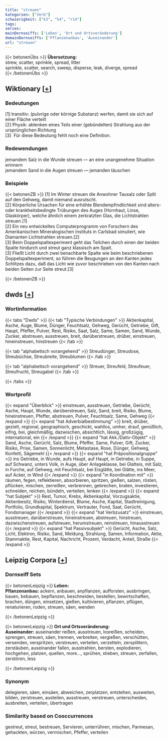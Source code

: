 ```yaml
---
title: "streuen"
kategorien: ["Verb"]
schwierigkeit: ["k3", "h4", "r14"]
tags:
series:
mainDornseiffs: ['Leben', 'Ort und Ortsveränderung']
domainDornseiffs: ['Pflanzenanbau', 'Auseinander']
url: "streuen"
---
```


{{< betonenÜbs >}}
**Übersetzung:**  
strew, scatter, sprinkle, spread, litter  
sprinkle, scatter, search, sweep, disperse, leak, diverge, spread  
{{< /betonenÜbs >}}

## Wiktionary [[+](https://de.wiktionary.org/wiki/streuen)]

### Bedeutungen
[1] transitiv: (pulvrige oder körnige Substanz) werfen, damit sie sich auf einer Fläche verteilt  
[2] Physik: ablenken eines Teils einer (gebündelten) Strahlung aus der ursprünglichen Richtung  
[3]  Für diese Bedeutung fehlt noch eine Definition.  

### Redewendungen
jemandem Salz in die Wunde streuen — an eine unangenehme Situation erinnern  
jemandem Sand in die Augen streuen — jemanden täuschen  

### Beispiele
{{< betonenZB >}}
[1] Im Winter streuen die Anwohner Tausalz oder Split auf den Gehweg, damit niemand ausrutscht.  
[2] Körperliche Ursachen für eine erhöhte Blendempfindlichkeit sind alters- oder krankheitsbedingte Trübungen des Auges (Hornhaut, Linse, Glaskörper), welche ähnlich einem zerkratzten Glas, die Lichtstrahlen streuen.[1]  
[2] Ein neu entwickeltes Computerprogramm von Forschern des Amerikanischen Mineralogischen Instituts in Carlsbad simuliert, wie Diamanten Lichtstrahlen streuen.[2]  
[3] Beim Doppelspaltexperiment geht das Teilchen durch einen der beiden Spalte hindurch und streut ganz klassisch am Spalt.  
[3] Fließt Licht durch zwei benachbarte Spalte wie beim beschriebenen Doppelspaltexperiment, so führen die Beugungen an den Kanten jedes Schlitzes dazu, daß das Licht wie zuvor beschrieben von den Kanten nach beiden Seiten zur Seite streut.[3]  

{{< /betonenZB >}}


## dwds [[+](https://www.dwds.de/wb/streuen)]

### Wortinformation
{{< tabs "Dwds" >}}
{{< tab "Typische Verbindungen" >}}
Aktienkapital, Asche, Auge, Blume, Dünger, Feuchtsalz, Gehweg, Gerücht, Getriebe, Gift, Haupt, Pfeffer, Pulver, Rest, Risiko, Saat, Salz, Same, Samen, Sand, Wunde, Zucker, abstreuen, ausstreuen, breit, darüberstreuen, drüber, einstreuen, hineinstreuen, hinstreuen
{{< /tab >}}

{{< tab "alphabetisch vorangehend" >}}
Streudünger, Streudose, Streubüchse, Streubreite, Streublumen
{{< /tab >}}

{{< tab "alphabetisch vorangehend" >}}
Streuer, Streufeld, Streufeuer, Streufrucht, Streugabel
{{< /tab >}}

{{< /tabs >}}

### Wortprofil
{{< expand "Überblick" >}} einstreuen, ausstreuen, Getriebe, Gerücht, Asche, Haupt, Wunde, darüberstreuen, Salz, Sand, breit, Risiko, Blume, hineinstreuen, Pfeffer, abstreuen, Pulver, Feuchtsalz, Same, Gehweg {{< /expand >}}
{{< expand "hat Adverbialbestimmung" >}} breit, drüber, gezielt, regional, geographisch, geschickt, wahllos, umher, drauf, genüßlich, eifrig, bei, gleichmäßig, dazwischen, absichtlich, lässig, großzügig, international, ein {{< /expand >}}
{{< expand "hat Akk./Dativ-Objekt" >}} Sand, Asche, Gerücht, Salz, Blume, Pfeffer, Same, Pulver, Gift, Zucker, Risiko, Prise, Samen, Sonnenlicht, Metastase, Rose, Dünger, Gehweg, Konfetti, Sägemehl {{< /expand >}}
{{< expand "hat Präpositionalgruppe" >}} ins Getriebe, in Wunde, aufs Haupt, auf Haupt, in Getriebe, in Suppe, auf Schwanz, unters Volk, in Auge, über Anlageklasse, bei Glatteis, mit Salz, in Furche, auf Gehweg, mit Feuchtsalz, bei Eisglätte, bei Glätte, ins Meer, auf Acker, in Wind {{< /expand >}}
{{< expand "in Koordination mit" >}} räumen, fegen, reflektieren, absorbieren, spritzen, gießen, salzen, rösten, pflücken, mischen, zerreißen, verbrennen, gebrechen, braten, investieren, schneiden, reichen, bündeln, verteilen, lenken {{< /expand >}}
{{< expand "hat Subjekt" >}} Rest, Tumor, Krebs, Aktienkapital, Vorzugsaktie, Aktienbesitz, Risiko, Winterdienst, Blume, Asche, Kapital, Stadtreinigung, Portfolio, Grundkapital, Spektrum, Vertrauter, Fond, Saat, Gerücht, Fondsmanager {{< /expand >}}
{{< expand "hat Verbzusatz" >}} einstreuen, ausstreuen, darüberstreuen, hineinstreuen, abstreuen, hinstreuen, dazwischenstreuen, aufstreuen, herumstreuen, reinstreuen, hinausstreuen {{< /expand >}}
{{< expand "hat Passivsubjekt" >}} Gerücht, Asche, Salz, Licht, Elektron, Risiko, Sand, Meldung, Strahlung, Samen, Information, Aktie, Stammaktie, Rest, Kapital, Nachricht, Prozent, Verdacht, Anteil, Straße {{< /expand >}}

## Leipzig Corpora [[+](https://corpora.uni-leipzig.de/en/res?word=streuen&corpusId=deu_newscrawl-public_2018)]

### Dornseiff Sets
{{< betonenLeipzig >}}
**Leben:**  
**Pflanzenanbau:** ackern, anbauen, anpflanzen, aufforsten, ausbringen, bauen, bebauen, bepflanzen, beschneiden, bestellen, bewirtschaften, brachen, düngen, einsetzen, gießen, kultivieren, pflanzen, pflügen, renaturieren, roden, streuen, säen, wenden  

{{< /betonenLeipzig >}}


{{< betonenLeipzig >}}
**Ort und Ortsveränderung:**  
**Auseinander:** auseinander reißen, ausstreuen, losreißen, scheiden, sprengen, streuen, säen, trennen, verbreiten, vergießen, verschütten, versenden, verspritzen, verstreuen, verteilen, verzetteln, zersplittern, zerstäuben, auseinander fallen, ausstrahlen, bersten, explodieren, hochgehen, platzen, quellen, more..., sprühen, stieben, streuen, zerfallen, zerstören, less  

{{< /betonenLeipzig >}}

### Synonym
delegieren, säen, einsäen, abweichen, zerplatzen, entstehen, ausweiten, bilden, zerstreuen, austeilen, ausstreuen, verstreuen, unterscheiden, ausbreiten, verteilen, übertragen


### Similarity based on Cooccurrences
gestreut, streut, bestreuen, Servieren, unterrühren, mischen, Parmesan, gehackten, würzen, vermischen, Pfeffer, verteilen


